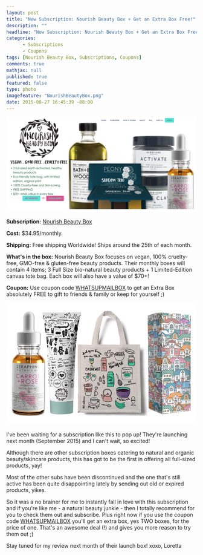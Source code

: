 ```yaml
---
layout: post
title: "New Subscription: Nourish Beauty Box + Get an Extra Box Free!"
description: ""
headline: "New Subscription: Nourish Beauty Box + Get an Extra Box Free!"
categories: 
      - Subscriptions
      - Coupons
tags: [Nourish Beauty Box, Subscriptions, Coupons]
comments: true
mathjax: null
published: true
featured: false
type: photo
imagefeature: "NourishBeautyBox.png"
date: 2015-08-27 16:45:39 -08:00
---
```


<center><a href="https://nourishbeautybox.cratejoy.com" target="_blank">
<img src="/images/NourishBeautyBox.png" border="0" style="border:none;max-width:100%;" alt="Nourish Beauty Box!" />
</a></center>

<p><b>Subscription:</b> <a href="https://nourishbeautybox.cratejoy.com" target="_blank">Nourish Beauty Box</a></p>
<p><b>Cost:</b> $34.95/monthly.</p>
<p><b>Shipping:</b> Free shipping Worldwide! Ships around the 25th of each month.</p>
<p><b>What's in the box:</b> Nourish Beauty Box focuses on vegan, 100% cruelty-free, GMO-free & gluten-free beauty products. Their monthly boxes will contain 4 items; 3 Full Size bio-natural beauty products + 1 Limited-Edition canvas tote bag. Each box will also have a value of $70+!</p>
<p><b>Coupon:</b> Use coupon code <a href="https://nourishbeautybox.cratejoy.com" target="_blank">WHATSUPMAILBOX</a> to get an Extra Box absolutely FREE to gift to friends & family or keep for yourself ;)
<br>

<center><a href="https://nourishbeautybox.cratejoy.com" target="_blank">
<img src="/images/NourishBeautyBox2.png" border="0" style="border:none;max-width:100%;" alt="Nourish Beauty Box!" />
</a></center>

<p>I've been waiting for a subscription like this to pop up! They're launching next month (September 2015) and I can't wait, so excited!</p>

<p>Although there are other subscription boxes catering to natural and organic beauty/skincare products, this has got to be the first in offering all full-sized products, yay!</p> 

<p>Most of the other subs have been discontinued and the one that's still active has been quite disappointing lately by sending out old or expired products, yikes.</p>

<p>So it was a no brainer for me to instantly fall in love with this subscription and if you're like me - a natural beauty junkie - then I totally recommend for you to check them out and subscribe. Plus right now if you use the coupon code <a href="https://nourishbeautybox.cratejoy.com" target="_blank">WHATSUPMAILBOX</a> you'll get an extra box, yes TWO boxes, for the price of one. That's an awesome deal (!) and gives you more reason to try them out ;)</p>

<p>Stay tuned for my review next month of their launch box!  xoxo, Loretta</p>
